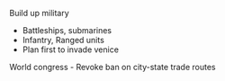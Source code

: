 Build up military
- Battleships, submarines
- Infantry, Ranged units
- Plan first to invade venice


World congress - Revoke ban on city-state trade routes
